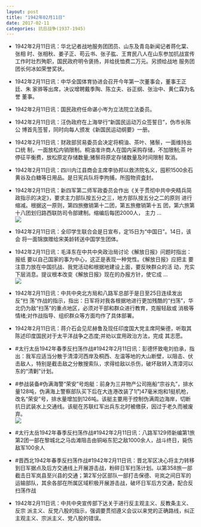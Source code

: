 ```yaml
---
layout: post
title: "1942年02月11日"
date: 2017-02-11
categories: 抗日战争(1937-1945)
---
```


<meta name="referrer" content="no-referrer" />

- 1942年2月11日讯：华北记者战地服务团团员、山东及青岛新闻记者蒋化棠、张相 时、张相秋、姜子正、苟云书、张子肱、王育民八人在山东参加抗战宣传 工作时壮烈殉职，国民政府明令褒扬，并给抚恤费二万元。另颁给战地 服务团团长何冰如荣誉奖状。 

- 1942年2月11日讯：中华全国体育协进会召开今年第一次董事会，董事王正廷、朱 家骅等出席，决议增聘戴季陶、陈立夫、谷正纲、张治中、黄仁霖为名誉 董事。 

- 1942年2月11日讯：国民政府任命谌小岑为立法院立法委员。 

- 1942年2月11日讯：汪伪政府在上海举行“新国民运动万众签誓日”，伪市长陈公 博首先签誓，同时向每人颁发《新国民运动纲要》一册。 

- 1942年2月11日讯：财政部贸易委员会决定将桐油、茶叶、猪鬃，一面维持出口统 制，一面放松内销限制。桐油准许商人在国内采购存储，不加限制;茶 叶停征平衡费，放松原定存储数量;猪鬃将原定存储数量及时间限制 取消。 

- 1942年2月11日讯：四川内江县商会主席李协邦以救济院名义，囤积1500余石黄谷及白糖等日用品。是日宪兵队将李拘捕，所囤物资査封。 

- 1942年2月11日讯：新四军第二师军政委员会作出《关于贯彻中共中央精兵简政指示的决定》，要求主力部队按五分之三，地方部队按五分之二的原则 进行缩减。根据这一原则，第四旅撤销第十二团，第五旅撤销第十五 团，第六旅第十八团划归路西联防司令部建制。缩编后每团2000人， 主力 ... <br/><img src="https://ww4.sinaimg.cn/large/aca367d8jw1fcml7ghhwqj20c8090dgw.jpg" />

- 1942年2月11日讯：全印学生联合会是日宣布，定15日为“中国日”。14日，该会 将一面锦旗赠给宋美龄转送中国学生团体。 

- 1942年2月11日讯：毛泽东在中共中央政治局讨论《解放日报》问题时指出：报纸 要以自己国家的事为中心，这正是表现一种党性。《解放日报》应把主 要注意力放在中国抗战、我党活动和根据地建设上面，要反映群众的活 动，充实下层消息。提议根本改变《解放日报》现在的办报方针，使它成 ... <br/><img src="https://ww1.sinaimg.cn/large/aca367d8jw1fcmhqu1uvpj20c8090jsi.jpg" />

- 1942年2月11日讯：中共中央北方局和八路军总部于是日至25日连续发出反“扫 荡”作战的指示，指出：日军将对我各根据地进行更加残酷的“扫荡”，华 北仍为敌“扫荡”的重点地区，必须对干部和群众进行教育，克服轻敌或 消极等情绪;对作战指导、组织群众等方面均作了具体部署。 

- 1942年2月11日讯：蒋介石会见尼赫鲁及现任印度国大党主席阿柴德，听取其陈述印度国民对于太平洋战争之态度;并劝以宜用政治方法，完成 其志愿。 

- #太行太岳1942年春季反扫荡作战#1942年2月11日讯：彭德怀致电刘伯承，指出：我军应适当分散于清漳河西岸及桐西、左温等地的大山断壁，以阻击、伏击敌人，特别是截击敌之分散搜索队，求得给敌以杀伤，破坏敌转入清漳河以东的“清剿”计划。 

- #参战装备#伪满海警“荣安”号炮艇：前身为三井物产公司拖船“宗谷丸”，排水量128吨，伪满海上警察部队买下后在大连港改装了1门47毫米炮和1挺机枪，改名“荣安”号，排水量增加到126吨。该艇主要用于控制伪满周边海岸，切断抗日武装水上交通线。该艇在苏联红军出兵东北时被缴获，因过于老久而被废弃。 <br/><img src="https://ww3.sinaimg.cn/large/aca367d8jw1fcmataujzbj20dc07edg2.jpg" />

- #太行太岳1942年春季反扫荡作战#1942年2月11日讯：八路军129师新编第1旅第2团一部在黎城北之马齿滩阻击由铜峪东犯之敌1000余人，战斗终日，毙伤敌军100余人 

- #晋西北1942年春季反扫荡作战#1942年2月11日讯：晋北军区决心将主力转移到日军据点及后方交通线上开展游击战，粉碎日军扫荡计划。以第358旅一部截击日军岚县至兴县的交通；第2军分区部队一部打击保德、岢岚之间日军的运输部队，其余各部在所属区域积极开展游击战，破坏日军后方交通，配合反扫荡作战 

- 1942年2月11日讯：中共中央宣传部下达关于进行反主观主义、反教条主义、反宗 派主义、反党八股的指示，强调要贯彻遵义会议以来党的正确路线，纠正主观主义、宗派主义、党八股的错误。 

